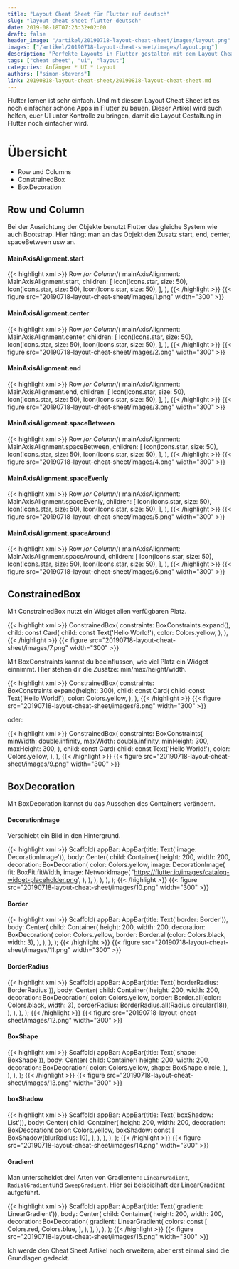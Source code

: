 ```yaml
---
title: "Layout Cheat Sheet für Flutter auf deutsch"
slug: "layout-cheat-sheet-flutter-deutsch" 
date: 2019-08-18T07:23:32+02:00
draft: false
header_image: "/artikel/20190718-layout-cheat-sheet/images/layout.png"
images: ["/artikel/20190718-layout-cheat-sheet/images/layout.png"]
description: "Perfekte Layouts in Flutter gestalten mit dem Layout Cheat Sheet auf deutsch."
tags: ["cheat sheet", "ui", "layout"]
categories: Anfänger * UI * Layout
authors: ["simon-stevens"]
link: 20190818-layout-cheat-sheet/20190818-layout-cheat-sheet.md
---
```

Flutter lernen ist sehr einfach. Und mit diesem Layout Cheat Sheet ist es noch einfacher schöne Apps in Flutter zu bauen. Dieser Artikel wird euch helfen, euer UI unter Kontrolle zu bringen, damit die Layout Gestaltung in Flutter noch einfacher wird. 

# Übersicht
- Row und Columns
- ConstrainedBox
- BoxDecoration

## Row und Column

Bei der Ausrichtung der Objekte benutzt Flutter das gleiche System wie auch Bootstrap. Hier hängt man an das Objekt den Zusatz start, end, center, spaceBetween usw an. 

#### MainAxisAlignment.start

{{< highlight xml >}}
Row /*or Column*/( 
  mainAxisAlignment: MainAxisAlignment.start,
  children: <Widget>[
    Icon(Icons.star, size: 50),
    Icon(Icons.star, size: 50),
    Icon(Icons.star, size: 50),
  ],
),
{{< /highlight >}}
{{< figure src="20190718-layout-cheat-sheet/images/1.png" width="300" >}}

#### MainAxisAlignment.center

{{< highlight xml >}}
Row /*or Column*/( 
  mainAxisAlignment: MainAxisAlignment.center,
  children: <Widget>[
    Icon(Icons.star, size: 50),
    Icon(Icons.star, size: 50),
    Icon(Icons.star, size: 50),
  ],
),
{{< /highlight >}}
{{< figure src="20190718-layout-cheat-sheet/images/2.png" width="300" >}}

#### MainAxisAlignment.end

{{< highlight xml >}}
Row /*or Column*/( 
  mainAxisAlignment: MainAxisAlignment.end,
  children: <Widget>[
    Icon(Icons.star, size: 50),
    Icon(Icons.star, size: 50),
    Icon(Icons.star, size: 50),
  ],
),
{{< /highlight >}}
{{< figure src="20190718-layout-cheat-sheet/images/3.png" width="300" >}}

#### MainAxisAlignment.spaceBetween

{{< highlight xml >}}
Row /*or Column*/( 
  mainAxisAlignment: MainAxisAlignment.spaceBetween,
  children: <Widget>[
    Icon(Icons.star, size: 50),
    Icon(Icons.star, size: 50),
    Icon(Icons.star, size: 50),
  ],
),
{{< /highlight >}}
{{< figure src="20190718-layout-cheat-sheet/images/4.png" width="300" >}}

#### MainAxisAlignment.spaceEvenly

{{< highlight xml >}}
Row /*or Column*/( 
  mainAxisAlignment: MainAxisAlignment.spaceEvenly,
  children: <Widget>[
    Icon(Icons.star, size: 50),
    Icon(Icons.star, size: 50),
    Icon(Icons.star, size: 50),
  ],
),
{{< /highlight >}}
{{< figure src="20190718-layout-cheat-sheet/images/5.png" width="300" >}}

#### MainAxisAlignment.spaceAround

{{< highlight xml >}}
Row /*or Column*/( 
  mainAxisAlignment: MainAxisAlignment.spaceAround,
  children: <Widget>[
    Icon(Icons.star, size: 50),
    Icon(Icons.star, size: 50),
    Icon(Icons.star, size: 50),
  ],
),
{{< /highlight >}}
{{< figure src="20190718-layout-cheat-sheet/images/6.png" width="300" >}}

## ConstrainedBox

Mit ConstrainedBox nutzt ein Widget allen verfügbaren Platz.

{{< highlight xml >}}
ConstrainedBox( 
  constraints: BoxConstraints.expand(),
  child: const Card(
    child: const Text('Hello World!'), 
    color: Colors.yellow,
  ), 
),
{{< /highlight >}}
{{< figure src="20190718-layout-cheat-sheet/images/7.png" width="300" >}}

Mit BoxConstraints kannst du beeinflussen, wie viel Platz ein Widget einnimmt. Hier stehen dir die Zusätze: min/max/height/width. 

{{< highlight xml >}}
ConstrainedBox(
  constraints: BoxConstraints.expand(height: 300),
  child: const Card(
    child: const Text('Hello World!'), 
    color: Colors.yellow,
  ),
),
{{< /highlight >}}
{{< figure src="20190718-layout-cheat-sheet/images/8.png" width="300" >}}

oder:

{{< highlight xml >}}
ConstrainedBox(
  constraints: BoxConstraints(
    minWidth: double.infinity,
    maxWidth: double.infinity,
    minHeight: 300,
    maxHeight: 300,
  ),
  child: const Card(
    child: const Text('Hello World!'), 
    color: Colors.yellow,
  ),
),
{{< /highlight >}}
{{< figure src="20190718-layout-cheat-sheet/images/9.png" width="300" >}}

## BoxDecoration

Mit BoxDecoration kannst du das Aussehen des Containers verändern. 

#### DecorationImage
Verschiebt ein Bild in den Hintergrund.

{{< highlight xml >}}
Scaffold(
  appBar: AppBar(title: Text('image: DecorationImage')),
  body: Center(
    child: Container(
      height: 200,
      width: 200,
      decoration: BoxDecoration(
        color: Colors.yellow,
        image: DecorationImage(
          fit: BoxFit.fitWidth,
          image: NetworkImage(
            'https://flutter.io/images/catalog-widget-placeholder.png',
          ),
        ),
      ),
    ),
  ),
);
{{< /highlight >}}
{{< figure src="20190718-layout-cheat-sheet/images/10.png" width="300" >}}

#### Border

{{< highlight xml >}}
Scaffold(
  appBar: AppBar(title: Text('border: Border')),
  body: Center(
    child: Container(
      height: 200,
      width: 200,
      decoration: BoxDecoration(
        color: Colors.yellow,
        border: Border.all(color: Colors.black, width: 3),
      ),
    ),
  ),
);
{{< /highlight >}}
{{< figure src="20190718-layout-cheat-sheet/images/11.png" width="300" >}}

#### BorderRadius

{{< highlight xml >}}
Scaffold(
  appBar: AppBar(title: Text('borderRadius: BorderRadius')),
  body: Center(
    child: Container(
      height: 200,
      width: 200,
      decoration: BoxDecoration(
        color: Colors.yellow,
        border: Border.all(color: Colors.black, width: 3),
        borderRadius: BorderRadius.all(Radius.circular(18)),
      ),
    ),
  ),
);
{{< /highlight >}}
{{< figure src="20190718-layout-cheat-sheet/images/12.png" width="300" >}}

#### BoxShape

{{< highlight xml >}}
Scaffold(
  appBar: AppBar(title: Text('shape: BoxShape')),
  body: Center(
    child: Container(
      height: 200,
      width: 200,
      decoration: BoxDecoration(
        color: Colors.yellow,
        shape: BoxShape.circle,
      ),
    ),
  ),
);
{{< /highlight >}}
{{< figure src="20190718-layout-cheat-sheet/images/13.png" width="300" >}}

#### boxShadow

{{< highlight xml >}}
Scaffold(
  appBar: AppBar(title: Text('boxShadow: List<BoxShadow>')),
  body: Center(
    child: Container(
      height: 200,
      width: 200,
      decoration: BoxDecoration(
        color: Colors.yellow,
        boxShadow: const [
          BoxShadow(blurRadius: 10),
        ],
      ),
    ),
  ),
);
{{< /highlight >}}
{{< figure src="20190718-layout-cheat-sheet/images/14.png" width="300" >}}

#### Gradient

Man unterscheidet drei Arten von Gradienten: `LinearGradient`, `RadialGradient`und `SweepGradient`. Hier sei beispielhaft der LinearGradient aufgeführt.

{{< highlight xml >}}
Scaffold(
  appBar: AppBar(title: Text('gradient: LinearGradient')),
  body: Center(
    child: Container(
      height: 200,
      width: 200,
      decoration: BoxDecoration(
        gradient: LinearGradient(
          colors: const [
            Colors.red,
            Colors.blue,
          ],
        ),
      ),
    ),
  ),
);
{{< /highlight >}}
{{< figure src="20190718-layout-cheat-sheet/images/15.png" width="300" >}}

Ich werde den Cheat Sheet Artikel noch erweitern, aber erst einmal sind die Grundlagen gedeckt.

